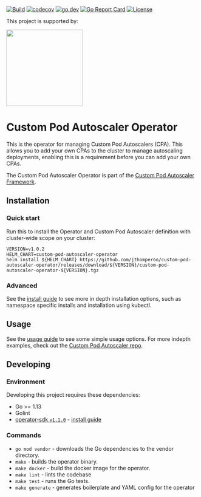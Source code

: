 [![Build](https://github.com/jthomperoo/custom-pod-autoscaler-operator/workflows/main/badge.svg)](https://github.com/jthomperoo/custom-pod-autoscaler-operator/actions)
[![codecov](https://codecov.io/gh/jthomperoo/custom-pod-autoscaler-operator/branch/master/graph/badge.svg)](https://codecov.io/gh/jthomperoo/custom-pod-autoscaler-operator)
[![go.dev](https://img.shields.io/badge/go.dev-reference-007d9c?logo=go&logoColor=white&style=flat)](https://pkg.go.dev/github.com/jthomperoo/custom-pod-autoscaler-operator)
[![Go Report Card](https://goreportcard.com/badge/github.com/jthomperoo/custom-pod-autoscaler-operator)](https://goreportcard.com/report/github.com/jthomperoo/custom-pod-autoscaler-operator)
[![License](https://img.shields.io/:license-apache-blue.svg)](https://www.apache.org/licenses/LICENSE-2.0.html)

<p>This project is supported by:</p>
<p>
  <a href="https://www.digitalocean.com/">
    <img src="https://opensource.nyc3.cdn.digitaloceanspaces.com/attribution/assets/SVG/DO_Logo_horizontal_blue.svg" width="201px">
  </a>
</p>

# Custom Pod Autoscaler Operator
This is the operator for managing Custom Pod Autoscalers (CPA). This allows you to add
your own CPAs to the cluster to manage autoscaling deployments, enabling this is a
requirement before you can add your own CPAs.

The Custom Pod Autoscaler Operator is part of the
[Custom Pod Autoscaler Framework](https://custom-pod-autoscaler.readthedocs.io/en/stable/).

## Installation
### Quick start
Run this to install the Operator and Custom Pod Autoscaler definition with cluster-wide scope on your cluster:
```
VERSION=v1.0.2
HELM_CHART=custom-pod-autoscaler-operator
helm install ${HELM_CHART} https://github.com/jthomperoo/custom-pod-autoscaler-operator/releases/download/${VERSION}/custom-pod-autoscaler-operator-${VERSION}.tgz
```

### Advanced
See the [install guide](INSTALL.md) to see more in depth installation options,
such as namespace specific installs and installation using kubectl.

## Usage
See the [usage guide](USAGE.md) to see some simple usage options. For more indepth
examples, check out the
[Custom Pod Autoscaler repo](https://github.com/jthomperoo/custom-pod-autoscaler).

## Developing

### Environment

Developing this project requires these dependencies:

* Go >= 1.13
* Golint
* [operator-sdk `v1.1.0`](https://github.com/operator-framework/operator-sdk) -
[install guide](https://sdk.operatorframework.io/docs/install-operator-sdk/)

### Commands

* `go mod vendor` - downloads the Go dependencies to the vendor directory.
* `make` - builds the operator binary.
* `make docker` - build the docker image for the operator.
* `make lint` - lints the codebase
* `make test` - runs the Go tests.
* `make generate` - generates boilerplate and YAML config for the operator
